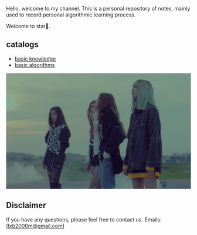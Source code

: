 Hello, welcome to my channel.
This is a personal repository of notes, mainly used to record personal algorithmic learning process.

Welcome to star🌟.

## catalogs

- [basic knowledge](https://github.com/hdwan/algorithms/blob/main/基础知识/basic-knowledge.md)
- [basic algorithms](https://github.com/hdwan/algorithms/tree/main/基础算法)

![24](typora文档图片/24.jpg)

## Disclaimer

If you have any questions, please feel free to contact us. Emails: [lxb2000m@gmail.com]
